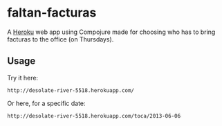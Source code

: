 # faltan-facturas

A [Heroku](http://www.heroku.com) web app using Compojure made for choosing who has to bring facturas to the office (on Thursdays).

## Usage

Try it here:

    http://desolate-river-5518.herokuapp.com/

Or here, for a specific date:

    http://desolate-river-5518.herokuapp.com/toca/2013-06-06
